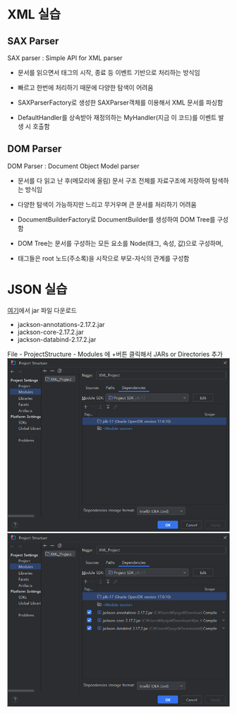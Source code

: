 # XML 실습
## SAX Parser
SAX parser : Simple API for XML parser
- 문서를 읽으면서 태그의 시작, 종료 등 이벤트 기반으로 처리하는 방식임
- 빠르고 한번에 처리하기 때문에 다양한 탐색이 어려움

- SAXParserFactory로 생성한 SAXParser객체를 이용해서 XML 문서를 파싱함
- DefaultHandler를 상속받아 재정의하는 MyHandler(지금 이 코드)를 이벤트 발생 시 호출함

## DOM Parser
DOM Parser : Document Object Model parser
- 문서를 다 읽고 난 후(메모리에 올림) 문서 구조 전체를 자료구조에 저장하여 탐색하는 방식임
- 다양한 탐색이 가능하지만 느리고 무거우며 큰 문서를 처리하기 어려움

- DocumentBuilderFactory로 DocumentBuilder를 생성하여 DOM Tree를 구성함
- DOM Tree는 문서를 구성하는 모든 요소를 Node(태그, 속성, 값)으로 구성하며,
- 태그들은 root 노드(주소록)을 시작으로 부모-자식의 관계를 구성함



# JSON 실습
[여기](https://jar-download.com/download-handling.php)에서 jar 파일 다운로드
- jackson-annotations-2.17.2.jar
- jackson-core-2.17.2.jar
- jackson-databind-2.17.2.jar

File - ProjectStructure - Modules 에 +버튼 클릭해서 JARs or Directories 추가
![import_modules](./img/import_modules.png)
![after_import](./img/after_import.png)